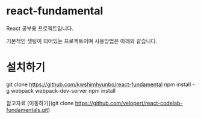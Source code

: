 # react-fundamental
React 공부용 프로젝트입니다.

기본적인 셋팅이 되어있는 프로젝트이며 사용방법은 아래와 같습니다.

# 설치하기

git clone https://github.com/kwshimhyunbo/react-fundamental
npm install -g webpack webpack-dev-server
npm install

참고자료 [이동하기](git clone https://github.com/velopert/react-codelab-fundamentals.git)
